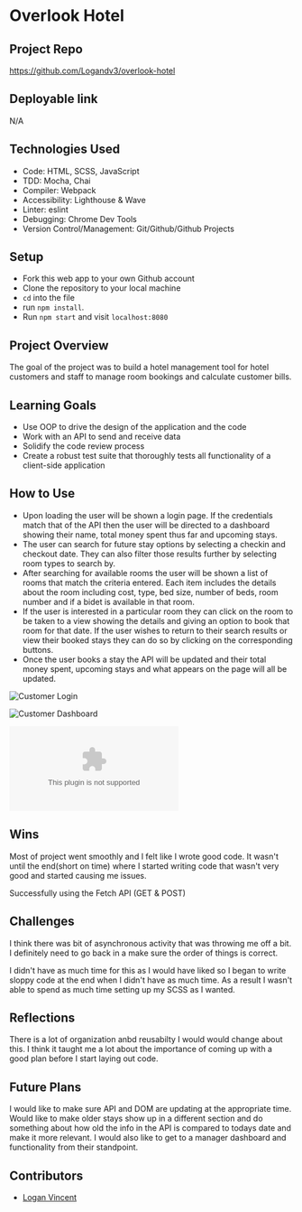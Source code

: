# Overlook Hotel 



## Project Repo
https://github.com/Logandv3/overlook-hotel


## Deployable link
N/A


## Technologies Used
* Code: HTML, SCSS, JavaScript
* TDD: Mocha, Chai
* Compiler: Webpack
* Accessibility: Lighthouse & Wave
* Linter: eslint
* Debugging: Chrome Dev Tools
* Version Control/Management: Git/Github/Github Projects


## Setup
- Fork this web app to your own Github account
- Clone the repository to your local machine
- `cd` into the file
- run `npm install`.
- Run `npm start` and visit `localhost:8080`


## Project Overview
The goal of the project was to build a hotel management tool for hotel customers and staff to manage room bookings and calculate customer bills.


## Learning Goals
* Use OOP to drive the design of the application and the code
* Work with an API to send and receive data
* Solidify the code review process
* Create a robust test suite that thoroughly tests all functionality of a client-side application


## How to Use

- Upon loading the user will be shown a login page.  If the credentials match that of the API then the user will be directed to a dashboard showing their name, total money spent thus far and upcoming stays.
- The user can search for future stay options by selecting a checkin and checkout date.  They can also filter those results further by selecting room types to search by. 
- After searching for available rooms the user will be shown a list of rooms that match the criteria entered.  Each item includes the details about the room including cost, type, bed size, number of beds, room number and if a bidet is available in that room.
- If the user is interested in a particular room they can click on the room to be taken to a view showing the details and giving an option to book that room for that date. If the user wishes to return to their search results or view their booked stays they can do so by clicking on the corresponding buttons.
- Once the user books a stay the API will be updated and their total money spent, upcoming stays and what appears on the page will all be updated.


![Customer Login](https://user-images.githubusercontent.com/81990507/135199418-2b36ab09-85a0-4014-b4ef-414d1d587187.png)


![Customer Dashboard](https://user-images.githubusercontent.com/81990507/135199599-93d043a4-cb6c-4631-9803-41d7902b43ed.png)

![Search Recording.gif.zip](https://github.com/Logandv3/overlook-hotel/files/7248727/Search.Recording.gif.zip)


## Wins
Most of project went smoothly and I felt like I wrote good code.  It wasn't until the end(short on time) where I started writing code that wasn't very good and started causing me issues.

Successfully using the Fetch API (GET & POST)


## Challenges
I think there was bit of asynchronous activity that was throwing me off a bit.  I definitely need to go back in a make sure the order of things is correct.   

I didn't have as much time for this as I would have liked so I began to write sloppy code at the end when I didn't have as much time.  As a result I wasn't able to spend as much time setting up my SCSS as I wanted.


## Reflections
There is a lot of organization anbd reusabilty I would would change about this.  I think it taught me a lot about the importance of coming up with a good plan before I start laying out code.


## Future Plans
I would like to make sure API and DOM are updating at the appropriate time.  Would like to make older stays show up in a different section and do something about how old the info in the API is compared to todays date and make it more relevant.  I would also like to get to a manager dashboard and functionality from their standpoint.



## Contributors
- [Logan Vincent](https://github.com/Logandv3)

